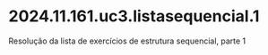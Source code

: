 # 2024.11.161.uc3.listasequencial.1
Resolução da lista de exercícios de estrutura sequencial, parte 1
